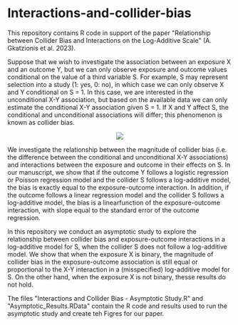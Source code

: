 # Interactions-and-collider-bias

This repository contains R code in support of the paper "Relationship between Collider Bias and Interactions on the Log-Additive Scale" (A. Gkatzionis et al. 2023).

Suppose that we wish to investigate the association between an exposure X and an outcome Y, but we can only observe exposure and outcome values conditional on the value of a third variable S. For example, S may represent selection into a study (1: yes, 0: no), in which case we can only observe X and Y conditional on S = 1. In this case, we are interested in the unconditional X-Y association, but based on the available data we can only estimate the conditional X-Y association given S = 1. If X and Y affect S, the conditional and unconditional associations will differ; this phenomenon is known as collider bias.

<p align="center">
  <img src="https://github.com/agkatzionis/Interactions-and-collider-bias/assets/46974026/185b1e42-72b5-45db-833a-0f3e3680887e"/>
</p>

We investigate the relationship between the magnitude of collider bias (i.e. the difference between the conditional and unconditional X-Y associations) and interactions between the exposure and outcome in their effects on S. In our manuscript, we show that if the outcome Y follows a logistic regression or Poisson regression model and the collider S follows a log-additive model, the bias is exactly equal to the exposure-outcome interaction. In addition, if the outcome follows a linear regression model and the collider S follows a log-additive model, the bias is a linearfunction of the exposure-outcome interaction, with slope equal to the standard error of the outcome regression.

In this repository we conduct an asymptotic study to explore the relationship between collider bias and exposure-outcome interactions in a log-additive model for S, when the collider S does not follow a log-additive model. We show that when the exposure X is binary, the magnitude of collider bias in the exposure-outcome association is still equal or proportional to the X-Y interaction in a (misspecified) log-additive model for S. On the other hand, when the exposure X is not binary, thesse results do not hold.

The files "Interactions and Collider Bias - Asymptotic Study.R" and "Asymptotic_Results.RData" contain the R code and results used to run the asymptotic study and create teh Figres for our paper.


